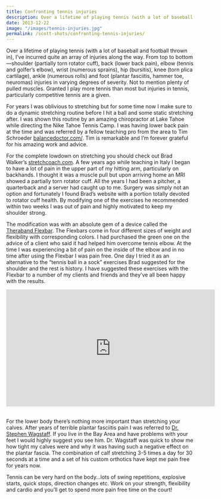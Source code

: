 ```yaml
---
title: Confronting tennis injuries
description: Over a lifetime of playing tennis (with a lot of baseball and football thrown in), I’ve incurred quite an array of injuries along the way...
date: 2013-12-22
image: "/images/tennis-injuries.jpg"
permalink: /scott-shots/confronting-tennis-injuries/
---
```


Over a lifetime of playing tennis (with a lot of baseball and football thrown in), I’ve incurred quite an array of injuries along the way. From top to bottom—shoulder (partially torn rotator cuff), back (lower back pain), elbow (tennis and golfer’s elbow), wrist (numerous sprains), hip (bursitis), knee (torn plica cartilage), ankle (numerous rolls) and foot (plantar fasciitis, hammer toe, neuromas) injuries in varying degrees of severity. Not to mention plenty of pulled muscles. Granted I play more tennis than most but injuries in tennis, particularly competitive tennis are a given.

For years I was oblivious to stretching but for some time now I make sure to do a dynamic stretching routine before I hit a ball and some static stretching after. I was shown this routine by an amazing chiropractor at Lake Tahoe while directing the Nike Tahoe Tennis Camp. I was having lower back pain at the time and was referred by a fellow teaching pro from the area to Tim Schroeder [balancedoctor.com/](https://balancedoctor.com/). Tim is remarkable and I’m forever grateful for his amazing work and advice.

For the complete lowdown on stretching you should check out Brad Walker’s [stretchcoach.com](https://stretchcoach.com/). A few years ago while teaching in Italy I began to have a lot of pain in the upper part of my hitting arm, particularly on backhands. I thought it was a muscle pull but upon arriving home an MRI showed a partially torn rotator cuff. All the years I had been a pitcher, a quarterback and a server had caught up to me. Surgery was simply not an option and fortunately I found Brad’s website with a portion totally devoted to rotator cuff health. By modifying one of the exercises he recommended within two weeks I was out of pain and highly motivated to keep my shoulder strong.

The modification was with an absolute gem of a device called the [Theraband Flexbar](https://www.theraband.com/theraband-flexbar-resistance-bar.html). The Flexbars come in four different sizes of weight and flexibility with corresponding colors. I had purchased the green one on the advice of a client who said it had helped him overcome tennis elbow. At the time I was experiencing a bit of pain on the inside of the elbow and in no time after using the Flexbar I was pain free. One day I tried it as an alternative to the “tennis ball in a sock” exercises Brad suggested for the shoulder and the rest is history. I have suggested these exercises with the Flexbar to a number of my clients and friends and they’ve all been happy with the results.

<iframe width="560" height="315" src="https://www.youtube.com/embed/ujfUa5YcLsA" title="YouTube video player" frameborder="0" allow="accelerometer; autoplay; clipboard-write; encrypted-media; gyroscope; picture-in-picture" allowfullscreen></iframe>

\
For the lower body there’s nothing more important than stretching your calves. After years of terrible plantar fasciitis pain I was referred to [Dr. Stephen Wagstaff](https://www.footanklesportshealth.com/). If you live in the Bay Area and have problems with your feet I would highly suggest you see him. Dr. Wagstaff was quick to show me how tight my calves were and why it was having such a negative effect on the plantar fascia. The combination of calf stretching 3-5 times a day for 30 seconds at a time and a set of his custom orthotics have kept me pain free for years now.

Tennis can be very hard on the body…lots of swing repetitions, explosive starts, quick stops, direction changes etc. Work on your strength, flexibility and cardio and you’ll get to spend more pain free time on the court!
